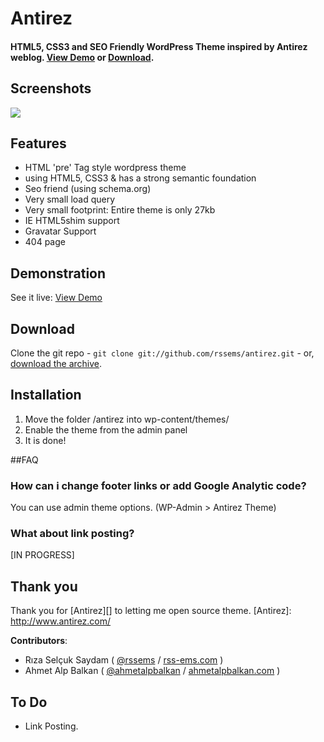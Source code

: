 # Antirez
#### HTML5, CSS3 and SEO Friendly WordPress Theme inspired by Antirez weblog. [View Demo][] or [Download][].

  [Download]: https://github.com/rssems/antirez/zipball/master
  [View Demo]: http://beta.rss-ems.com/antirez
  
## Screenshots

![][1]

 [1]: https://github.com/rssems/antirez/blob/master/screenshot.jpg?raw=true

## Features
* HTML 'pre' Tag style wordpress theme
* using HTML5, CSS3 & has a strong semantic foundation
* Seo friend (using schema.org)
* Very small load query
* Very small footprint: Entire theme is only 27kb
* IE HTML5shim support
* Gravatar Support
* 404 page

## Demonstration

See it live: [View Demo](http://beta.rss-ems.com/antirez)

## Download

Clone the git repo - `git clone git://github.com/rssems/antirez.git` - or, [download the archive](https://github.com/rssems/antirez/zipball/master). 

## Installation
1. Move the folder /antirez into wp-content/themes/
2. Enable the theme from the admin panel
4. It is done!

##FAQ

### How can i change footer links or add Google Analytic code?
You can use admin theme options. (WP-Admin > Antirez Theme)

### What about link posting?
[IN PROGRESS]

## Thank you
Thank you for [Antirez][] to letting me open source theme.
[Antirez]: http://www.antirez.com/

**Contributors**:

* Rıza Selçuk Saydam ( [@rssems](http://twitter.com/rssems ) / [rss-ems.com](http://rss-ems.com/) )
* Ahmet Alp Balkan ( [@ahmetalpbalkan](http://twitter.com/ahmetalpbalkan ) / [ahmetalpbalkan.com](http://ahmetalpbalkan.com/) )

## To Do
* Link Posting.